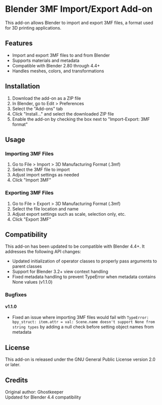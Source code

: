 # Blender 3MF Import/Export Add-on

This add-on allows Blender to import and export 3MF files, a format used for 3D printing applications.

## Features

- Import and export 3MF files to and from Blender
- Supports materials and metadata
- Compatible with Blender 2.80 through 4.4+
- Handles meshes, colors, and transformations

## Installation

1. Download the add-on as a ZIP file
2. In Blender, go to Edit > Preferences
3. Select the "Add-ons" tab
4. Click "Install..." and select the downloaded ZIP file
5. Enable the add-on by checking the box next to "Import-Export: 3MF format"

## Usage

### Importing 3MF Files

1. Go to File > Import > 3D Manufacturing Format (.3mf)
2. Select the 3MF file to import
3. Adjust import settings as needed
4. Click "Import 3MF"

### Exporting 3MF Files

1. Go to File > Export > 3D Manufacturing Format (.3mf)
2. Select the file location and name
3. Adjust export settings such as scale, selection only, etc.
4. Click "Export 3MF"

## Compatibility

This add-on has been updated to be compatible with Blender 4.4+. It addresses the following API changes:

- Updated initialization of operator classes to properly pass arguments to parent classes
- Support for Blender 3.2+ view context handling
- Fixed metadata handling to prevent TypeError when metadata contains None values (v1.1.0)

### Bugfixes

#### v1.1.0
- Fixed an issue where importing 3MF files would fail with `TypeError: bpy_struct: item.attr = val: Scene.name doesn't support None from string types` by adding a null check before setting object names from metadata

## License

This add-on is released under the GNU General Public License version 2.0 or later.

## Credits

Original author: Ghostkeeper  
Updated for Blender 4.4 compatibility
